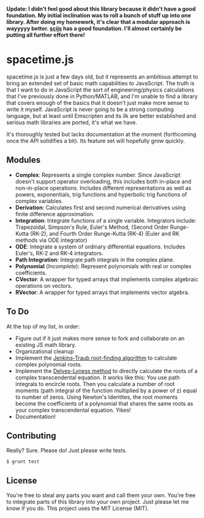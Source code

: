 **Update: I didn't feel good about this library because it didn't have a good foundation. My initial inclination was to roll a bunch of stuff up into one library. After doing my homework, it's clear that a modular approach is wayyyyy better. [scijs](http://scijs.net/packages/) has a good foundation. I'll almost certainly be putting all further effort there!**

# spacetime.js

spacetime.js is just a few days old, but it represents an ambitious attempt to bring an extended set of basic math capabilities to JavaScript. The truth is that I want to do in JavaScript the sort of engineering/physics calculations that I've previously done in Python/MATLAB, and I'm unable to find a library that covers enough of the basics that it doesn't just make more sense to write it myself. JavaScript is never going to be a strong computing language, but at least until Emscripten and its ilk are better established and serious math libraries are ported, it's what we have.

It's thoroughly tested but lacks documentation at the moment (forthcoming once the API solidifies a bit). Its feature set will hopefully grow quickly.

## Modules

- **Complex**: Represents a single complex number. Since JavaScript doesn't support operator overloading, this includes both in-place and non-in-place operations. Includes different representations as well as powers, exponentials, trig functions and hyperbolic trig functions of complex variables.
- **Derivation**: Calculates first and second numerical derivatives using finite difference approximation.
- **Integration**: Integrate functions of a single variable. Integrators include: Trapezoidal, Simpson's Rule, Euler's Method, (Second Order Runge-Kutta (RK-2), and Fourth Order Runge-Kutta (RK-4) (Euler and RK methods via ODE integrator)
- **ODE**: Integrate a system of ordinary differential equations. Includes Euler's, RK-2 and RK-4 integrators.
- **Path Integration**: Integrate path integrals in the complex plane.
- **Polynomial** (_Incomplete_): Represent polynomials with real or complex coefficients.
- **CVector**: A wrapper for typed arrays that implements complex algebraic operations on vectors.
- **RVector**: A wrapper for typed arrays that implements vector algebra.

## To Do

At the top of my list, in order:

- Figure out if it just makes more sense to fork and collaborate on an existing JS math library.
- Organizational cleanup
- Implement the [Jenkins-Traub root-finding algorithm](http://en.wikipedia.org/wiki/Jenkins%E2%80%93Traub_algorithm) to calculate complex polynomial roots.
- Implement the [Delves-Lyness method](http://www.ams.org/journals/mcom/1967-21-100/S0025-5718-1967-0228165-4/) to directly calculate the roots of a complex transcendental equation. It works like this: You use path integrals to encircle roots. Then you calculate a number of root moments (path integral of the function multiplied by a power of z) equal to number of zeros. Using Newton's Identites, the root moments become the coefficients of a polynomial that shares the same roots as your complex transcendental equation. Yikes!
- Documentation!

## Contributing

Really? Sure. Please do! Just please write tests.

    $ grunt test

## License

You're free to steal any parts you want and call them your own. You're free to integrate parts of this library into your own project. Just please let me know if you do. This project uses the MIT License (MIT).
